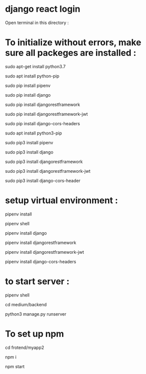 # django react login
Open terminal in this directory :


# To initialize without errors, make sure all packeges are installed :

sudo apt-get install python3.7


sudo apt install python-pip


sudo pip install pipenv


sudo pip install django


sudo pip install djangorestframework


sudo pip install djangorestframework-jwt


sudo pip install django-cors-headers



sudo apt install python3-pip


sudo pip3 install pipenv


sudo pip3 install django


sudo pip3 install djangorestframework


sudo pip3 install djangorestframework-jwt


sudo pip3 install django-cors-header


# setup virtual environment :


pipenv install


pipenv shell


pipenv install django


pipenv install djangorestframework


pipenv install djangorestframework-jwt


pipenv install django-cors-headers


# to start server :


pipenv shell


cd medium/backend


python3 manage.py runserver

# To set up npm

cd frotend/myapp2

npm i

npm start












 
